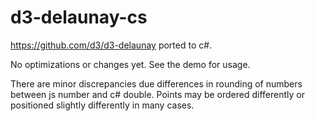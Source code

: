 # d3-delaunay-cs
https://github.com/d3/d3-delaunay ported to c#.

No optimizations or changes yet. See the demo for usage.

There are minor discrepancies due differences in rounding of numbers between js number and c# double. Points may be ordered differently or positioned slightly differently in many cases.